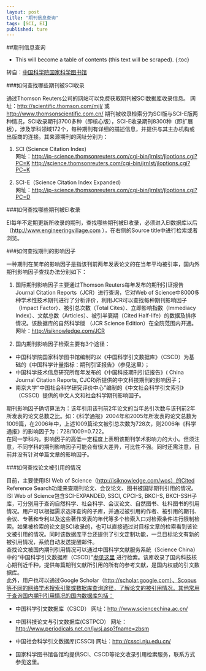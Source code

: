 ```yaml
---
layout: post
title: "期刊信息查询"
tags: [SCI, EI]
published: ture
---
```



##期刊信息查询

- This will become a table of contents (this text will be scraped).
{:toc}


转自：[中国科学院国家科学图书馆](http://www.las.ac.cn/zhinan/index.html)

###如何查找哪些期刊被SCI收录

通过Thomson Reuters公司的网站可以免费获取期刊被SCI数据库收录信息。
网址：http://scientific.thomson.com/mjl/ 或 http://www.thomsonscientific.com.cn/
期刊被收录检索分为SCI版与SCI-E版两种情况，SCI收录期刊3700多种（即核心版），SCI-E收录期刊8300种（即扩展板），涉及学科领域172个，每种期刊有详细的描述信息，并提供与其主办机构或出版商的连接。其来源期刊的网址分别为：

1. SCI (Science Citation Index)  
网址：http://ip-science.thomsonreuters.com/cgi-bin/jrnlst/jloptions.cgi?PC=K
http://science.thomsonreuters.com/cgi-bin/jrnlst/jloptions.cgi?PC=K

2. SCI-E（Science Citation Index Expanded)  
网址：http://ip-science.thomsonreuters.com/cgi-bin/jrnlst/jloptions.cgi?PC=D

###如何查找哪些期刊被EI收录

EI每年不定期更新所收录的期刊，查找哪些期刊被EI收录，必须进入EI数据库以后（http://www.engineeringvillage.com ），在右侧的Source title中进行检索或者浏览。

###如何查找期刊的影响因子

一种期刊在某年的影响因子是指该刊前两年发表论文的在当年平均被引率，国内外期刊影响因子查找办法分别如下：

1. 国际期刊影响因子主要通过Thomson Reuters每年发布的期刊引证报告Journal Citation Reports（JCR）进行查询，它对Web of Science中8000多种学术性技术期刊进行了分析评价，利用JCR可以查找每种期刊影响因子（Impact Factor）、被引总次数（Total Cites）、立即影响指数（Immediacy Index）、文献总数（Articles）、被引半衰期（Cited Half-life）的数据及排序情况。该数据库的自然科学版 （JCR Science Edition）在全院范围内开通。  
网址：http://isiknowledge.com/JCR

2. 国内期刊影响因子检索主要有3个途径：

- 中国科学院国家科学图书馆编制的以《中国科学引文数据库》（CSCD）为基础的《中国科学计量指标：期刊引证报告》（参见这里）；  
- 中国科学技术信息研究所每年发布的《中国科技期刊引证报告》( China Journal Citation Reports, CJCR)所提供的中文科技期刊的影响因子；  
- 南京大学“中国社会科学研究评价中心”编制的《中文社会科学引文索引》（CSSCI）提供的中文人文和社会科学期刊影响因子。

期刊影响因子确切算法为：该年引用该刊前2年论文的当年总引次数与该刊前2年所发表的论文总数之比。如：《科学通报》2004年和2005年所发表的论文总数为1009篇，在2006年中，上述1009篇论文被引总次数为728次，则2006年《科学通报》的影响因子为：728/1009=0.722。    
在同一学科内，影响因子的高低一定程度上表明该期刊学术影响力的大小。但须注意，不同学科的期刊影响因子可能会有很大差异，可比性不强。同时还需注意，目前并没有针对单篇文章的影响因子。

###如何查找论文被引用的情况

目前，主要使用ISI Web of Science（http://isiknowledge.com/wos）的Cited Reference Search功能来查期刊论文、会议论文、图书被国际期刊引用的情况。ISI Web of Science包含SCI-EXPANDED, SSCI, CPCI-S, BKCI-S, BKCI-SSH子库，可分别用于查询自然科学、社会科学、会议论文、自然图书、社科图书的引用情况。用户可以根据需求选择查询的子库，并通过被引用的作者、被引用的期刊、会议、专著和专利以及这些著作发表的年代等多个检索入口对检索条件进行限制检索。如果被检索的论文是SCI收录的，也可以直接通过对目标文章的检索看到该论文被引用的情况。同时该数据库平台还提供了引文定制功能，一旦目标论文有新的被引用情况，系统自动发送提醒邮件。  
查找论文被国内期刊引用情况可以通过中国科学文献服务系统（Science China）中的“中国科学引文数据库（CSCD）”[参见这里](http://www.las.ac.cn/zhinan/fwzd_9.html) 进行检索。该库收录了国内科技核心期刊近千种，提供每篇期刊文献所引用的所有的参考文献，是国内权威的引文数据库。  
此外，用户也可以通过Google Scholar（http://scholar.google.com）、Scopus等不同的网络学术搜索引擎或数据库查询途径，了解论文的被引用情况。其他常用于查询国内期刊引用情况的国内数据库包括：

- 中国科学引文数据库（CSCD） 网址：http://www.sciencechina.ac.cn/

- 中国科技论文与引文数据库(CSTPCD） 网址：http://www.periodicals.net.cn/jwsj.asp?fname=zbsm

- 中国社会科学引文数据库(CSSCI) 网址：http://cssci.nju.edu.cn/

- 国家科学图书馆各馆均提供SCI、CSCD等论文收录引用检索服务，联系方式参见这里。
